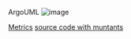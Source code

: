 ArgoUML
![image](https://raw.githubusercontent.com/test4cc/vamos2020/master/featureModel/ATM.JPG)

[Metrics](https://github.com/test4cc/vamos2020/blob/master/metrics/ATM.csv)
[source code with muntants](https://github.com/test4cc/vamos2020/tree/master/dataset_with_mutant/ATM)
